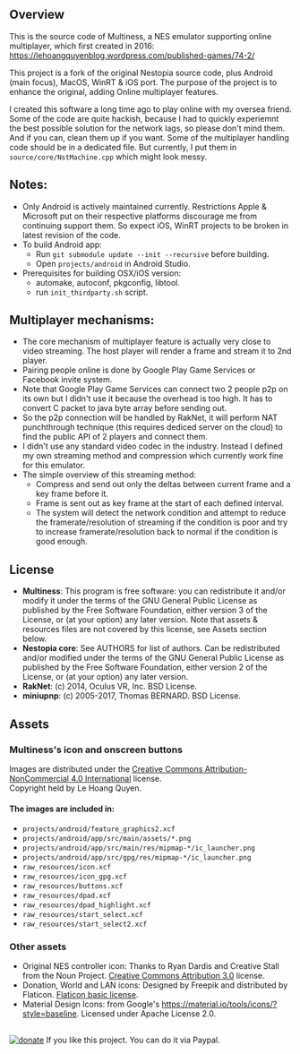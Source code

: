## Overview
This is the source code of Multiness, a NES emulator supporting online multiplayer, which first created in 2016:
https://lehoangquyenblog.wordpress.com/published-games/74-2/

This project is a fork of the original Nestopia source code, plus Android (main focus), MacOS, WinRT & iOS  port.
The purpose of the project is to enhance the original, adding Online multiplayer features.

I created this software a long time ago to play online with my oversea friend. Some of the code are quite hackish,
because I had to quickly experiemnt the best possible solution for the network lags, so please don't mind them.
And if you can, clean them up if you want. Some of the multiplayer handling code should be in a dedicated file. 
But currently, I put them in `source/core/NstMachine.cpp` which might look messy.

## Notes: 
* Only Android is actively maintained currently. Restrictions Apple & Microsoft put on their respective platforms discourage me
from continuing support them. So expect iOS, WinRT projects to be broken in latest revision of the code.
* To build Android app:
    * Run `git submodule update --init --recursive` before building.
	* Open `projects/android` in Android Studio.
* Prerequisites for building OSX/iOS version:
    * automake, autoconf, pkgconfig, libtool.
	* run `init_thirdparty.sh` script.

## Multiplayer mechanisms:
* The core mechanism of multiplayer feature is actually very close to video streaming. The host player will render a frame and stream it to 2nd player.
* Pairing people online is done by Google Play Game Services or Facebook invite system.
* Note that Google Play Game Services can connect two 2 people p2p on its own but I didn't use it because the overhead is too high. It has to convert C packet to java byte array before sending out.
* So the p2p connection will be handled by RakNet, it will perform NAT punchthrough technique (this requires dediced server on the cloud) to find the public API of 2 players and connect them.
* I didn't use any standard video codec in the industry. Instead I defined my own streaming method and compression which currently work fine for this emulator.
* The simple overview of this streaming method:
    * Compress and send out only the deltas between current frame and a key frame before it. 
    * Frame is sent out as key frame at the start of each defined interval.
    * The system will detect the network condition and attempt to reduce the framerate/resolution of streaming if the condition is poor
and try to increase framerate/resolution back to normal if the condition is good enough.

## License
* __Multiness__: This program is free software: you can redistribute it and/or modify
it under the terms of the GNU General Public License as published by
the Free Software Foundation, either version 3 of the License, or
(at your option) any later version. Note that assets & resources files are not
covered by this license, see Assets section below.
* __Nestopia core__: See AUTHORS for list of authors. Can be redistributed and/or
modified under the terms of the GNU General Public License as published by
the Free Software Foundation, either version 2 of the License,
or (at your option) any later version.
* __RakNet__: (c) 2014, Oculus VR, Inc. BSD License.
* __miniupnp__: (c) 2005-2017, Thomas BERNARD. BSD License.

## Assets
### Multiness's icon and onscreen buttons
Images are distributed under the [Creative Commons Attribution-NonCommercial 4.0 International](https://creativecommons.org/licenses/by-nc/4.0/) license.  
Copyright held by Le Hoang Quyen.

#### The images are included in:
* `projects/android/feature_graphics2.xcf`
* `projects/android/app/src/main/assets/*.png`
* `projects/android/app/src/main/res/mipmap-*/ic_launcher.png`
* `projects/android/app/src/gpg/res/mipmap-*/ic_launcher.png`
* `raw_resources/icon.xcf`
* `raw_resources/icon_gpg.xcf`
* `raw_resources/buttons.xcf`
* `raw_resources/dpad.xcf`
* `raw_resources/dpad_highlight.xcf`
* `raw_resources/start_select.xcf`
* `raw_resources/start_select2.xcf`

### Other assets
* Original NES controller icon: Thanks to Ryan Dardis and Creative Stall from the Noun Project. [Creative Commons Attribution 3.0](https://creativecommons.org/licenses/by/3.0/) license.
* Donation, World and LAN icons: Designed by Freepik and distributed by Flaticon. [Flaticon basic license](https://file000.flaticon.com/downloads/license/license.pdf).
* Material Design Icons: from Google's https://material.io/tools/icons/?style=baseline. Licensed under Apache License 2.0.

##
[![donate](https://www.paypalobjects.com/webstatic/en_US/i/btn/png/btn_donate_92x26.png)](https://paypal.me/HQgame)  If you like this project. You can do it via Paypal.
